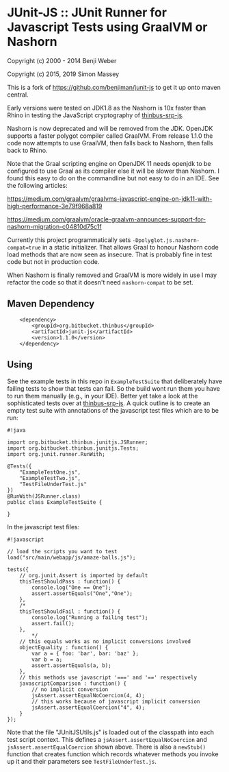 # JUnit-JS :: JUnit Runner for Javascript Tests using GraalVM or Nashorn

Copyright (c) 2000 - 2014 Benji Weber

Copyright (c) 2015, 2019 Simon Massey

This is a fork of https://github.com/benjiman/junit-js to get it up onto maven central.

Early versions were tested on JDK1.8 as the Nashorn is 10x faster than Rhino in testing the JavaScript cryptography of [thinbus-srp-js](https://bitbucket.org/simon_massey/thinbus-srp-js).

Nashorn is now deprecated and will be removed from the JDK. OpenJDK supports a faster polygot compiler called GraalVM. From release 1.1.0 the code now attempts to use GraalVM, then falls back to Nashorn, then falls back to Rhino.

Note that the Graal scripting engine on OpenJDK 11 needs openjdk to be configured to use Graal as its compiler else it will be slower than Nashorn. I found this easy to do on the commandline but not easy to do in an IDE. See the following articles:

https://medium.com/graalvm/graalvms-javascript-engine-on-jdk11-with-high-performance-3e79f968a819

https://medium.com/graalvm/oracle-graalvm-announces-support-for-nashorn-migration-c04810d75c1f

Currently this project programmatically sets `-Dpolyglot.js.nashorn-compat=true` in a static initializer. That allows Graal to honour Nashorn code load methods that are now seen as insecure. That is probably fine in test code but not in production code.

When Nashorn is finally removed and GraalVM is more widely in use I may refactor the code so that it doesn't need `nashorn-compat` to be set.

## Maven Dependency

```
	<dependency>
		<groupId>org.bitbucket.thinbus</groupId>
		<artifactId>junit-js</artifactId>
		<version>1.1.0</version>
	</dependency>
```

## Using

See the example tests in this repo in `ExampleTestSuite` that deliberately have failing tests to show that tests can fail. So the build wont run them you have to run them manually (e.g., in your IDE). Better yet take a look at the sophisticated tests over at [thinbus-srp-js](https://bitbucket.org/simon_massey/thinbus-srp-js). A quick outline is to create an empty test suite with annotations of the javascript test files which are to be run:


```
#!java

import org.bitbucket.thinbus.junitjs.JSRunner;
import org.bitbucket.thinbus.junitjs.Tests;
import org.junit.runner.RunWith;

@Tests({
	"ExampleTestOne.js",
	"ExampleTestTwo.js",
	"TestFileUnderTest.js"
})
@RunWith(JSRunner.class)
public class ExampleTestSuite {
	
}

```

In the javascript test files: 

```
#!javascript

// load the scripts you want to test
load("src/main/webapp/js/amaze-balls.js");

tests({
	// org.junit.Assert is imported by default
	thisTestShouldPass : function() {
		console.log("One == One");
		assert.assertEquals("One","One");
	},
	/*
	thisTestShouldFail : function() {
		console.log("Running a failing test");
		assert.fail();
	},
        */
	// this equals works as no implicit conversions involved 
	objectEquality : function() {
		var a = { foo: 'bar', bar: 'baz' };
		var b = a;
		assert.assertEquals(a, b);
	},
	// this methods use javascript '===' and '==' respectively
	javascriptComparison : function() {
		// no implicit conversion
		jsAssert.assertEqualNoCoercion(4, 4);
		// this works because of javascript implicit conversion
		jsAssert.assertEqualCoercion("4", 4);
	}
});
```

Note that the file "JUnitJSUtils.js" is loaded out of the classpath into each test script context. This defines a `jsAssert.assertEqualNoCoercion` and `jsAssert.assertEqualCoercion` shown above. There is also a `newStub()` function that creates function which records whatever methods you invoke up it and their parameters see `TestFileUnderTest.js`.
